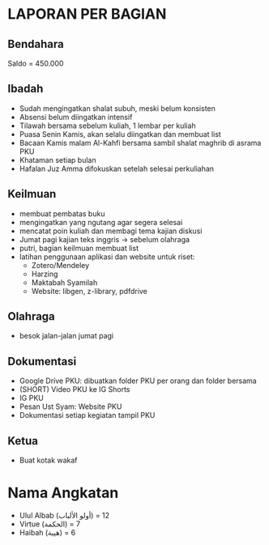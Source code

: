 # LAPORAN PER BAGIAN
## Bendahara
Saldo            =    450.000

## Ibadah
- Sudah mengingatkan shalat subuh, meski belum konsisten
- Absensi belum diingatkan intensif
- Tilawah bersama sebelum kuliah, 1 lembar per kuliah
- Puasa Senin Kamis, akan selalu diingatkan dan membuat list
- Bacaan Kamis malam Al-Kahfi bersama sambil shalat maghrib di asrama PKU
- Khataman setiap bulan
- Hafalan Juz Amma difokuskan setelah selesai perkuliahan

## Keilmuan
- membuat pembatas buku
- mengingatkan yang ngutang agar segera selesai
- mencatat poin kuliah dan membagi tema kajian diskusi
- Jumat pagi kajian teks inggris → sebelum olahraga
- putri, bagian keilmuan membuat list
- latihan penggunaan aplikasi dan website untuk riset:
	- Zotero/Mendeley
	- Harzing
	- Maktabah Syamilah
	- Website: libgen, z-library, pdfdrive

## Olahraga
- besok jalan-jalan jumat pagi

## Dokumentasi
- Google Drive PKU: dibuatkan folder PKU per orang dan folder bersama
- (SHORT) Video PKU ke IG Shorts
- IG PKU
- Pesan Ust Syam: Website PKU
- Dokumentasi setiap kegiatan tampil PKU

## Ketua
- Buat kotak wakaf

# Nama Angkatan
- Ulul Albab (أولو الألباب) = 12
- Virtue (الحكمة)               = 7
- Haibah (هيبة)                 = 6